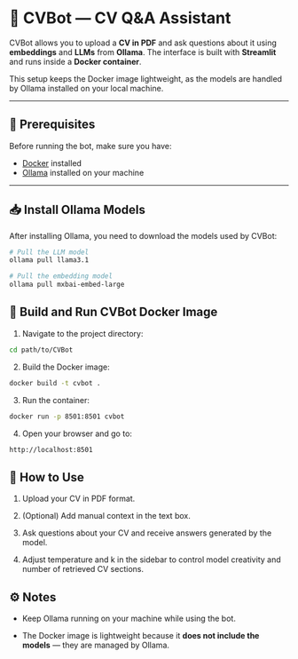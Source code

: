# 🧠 CVBot — CV Q&A Assistant

CVBot allows you to upload a **CV in PDF** and ask questions about it using **embeddings** and **LLMs** from **Ollama**. The interface is built with **Streamlit** and runs inside a **Docker container**.  

This setup keeps the Docker image lightweight, as the models are handled by Ollama installed on your local machine.

---

## 🚀 Prerequisites

Before running the bot, make sure you have:

- [Docker](https://docs.docker.com/get-docker/) installed
- [Ollama](https://ollama.com/download) installed on your machine

---

## 📥 Install Ollama Models

After installing Ollama, you need to download the models used by CVBot:

```bash
# Pull the LLM model
ollama pull llama3.1

# Pull the embedding model
ollama pull mxbai-embed-large
```

## 🐋 Build and Run CVBot Docker Image

1. Navigate to the project directory:

```bash
cd path/to/CVBot
```

2. Build the Docker image:

```bash
docker build -t cvbot .
```

3. Run the container:

```bash
docker run -p 8501:8501 cvbot
```

4. Open your browser and go to:

```bash
http://localhost:8501
```

## 📄 How to Use

1. Upload your CV in PDF format.

2. (Optional) Add manual context in the text box.

3. Ask questions about your CV and receive answers generated by the model.

4. Adjust temperature and k in the sidebar to control model creativity and number of retrieved CV sections.

## ⚙️ Notes

* Keep Ollama running on your machine while using the bot.

* The Docker image is lightweight because it **does not include the models** — they are managed by Ollama.